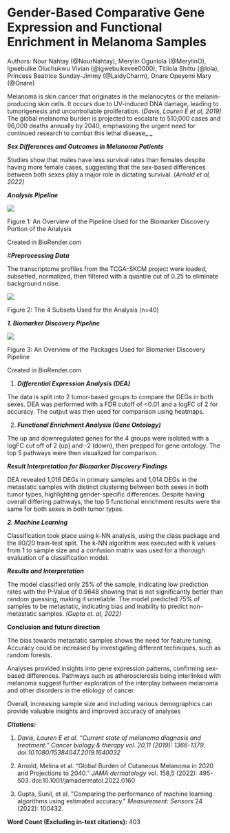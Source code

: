 # **Gender-Based Comparative Gene Expression and Functional Enrichment in Melanoma Samples** 

Authors: Nour Nahtay (@NourNahtay), Merylin Ogunlola (@MerylinO), Igwebuike Oluchukwu Vivian (@igwebuikevee0000), Titilola Shittu (@lola), Princess Beatrice Sunday-Jimmy (@LaidyCharm), Onare Opeyemi Mary (@Onare)

Melanoma is skin cancer that originates in the melanocytes or the melanin-producing skin cells. It occurs due to UV-induced DNA damage, leading to tumorigenesis and uncontrollable proliferation. (_Davis, Lauren E et al, 2019)_ The global melanoma burden is projected to escalate to 510,000 cases and 96,000 deaths annually by 2040, emphasizing the urgent need for continued research to combat this lethal disease_._ 

***Sex Differences and Outcomes in Melanoma Patients***

Studies show that males have less survival rates than females despite having more female cases, suggesting that the sex-based differences between both sexes play a major role in dictating survival. (_Arnold et al, 2022)_

***Analysis Pipeline***

****![](https://lh7-rt.googleusercontent.com/docsz/AD_4nXc0YzHDArNngwGWgrK_Yh-fWEVTeWR966UZIhEJykfk8tXauX5FItCe7nEUxTJ5vjrU6osSc2qkhEaqtgmERiNYd25-ebvBpJX8GkMi0CMOkgKSMAplKlQhiwMeUUX8xLzjFLgT7i1AcXWa7vh2PgsLCOsI?key=GNpt1ZRV2jJ52mDok30oRw)****

Figure 1: An Overview of the Pipeline Used for the Biomarker Discovery Portion of the Analysis 

Created in BioRender.com

#***Preprocessing Data***

The transcriptome profiles from the TCGA-SKCM project were loaded, subsetted, normalized, then filtered with a quantile cut of 0.25 to eliminate background noise.

![](https://lh7-rt.googleusercontent.com/docsz/AD_4nXc5DVqSFneMgOrXOXq8A_nJRFlQRHweXK7TlHKNQL9rrrrWE5ylL_180LgVcI3PQb9tRbICWypPe9ouxBBY0aCqsn4Z4fBNQp_Ri2ZH_fuNP236PEz5_VZ3eIcx3S-BMf9iXashIeJY6xARFka7pO7wKlnx?key=GNpt1ZRV2jJ52mDok30oRw)

Figure 2: The 4 Subsets Used for the Analysis (n=40)

***1. Biomarker Discovery Pipeline***

****![](https://lh7-rt.googleusercontent.com/docsz/AD_4nXf7cqaU7gkCcRNpeB2d9Cf-X8YfKmdad2J_x4g3VmP2UWflucx0UKD4PgtIy6J3HViQTaWS2hK6184d2OudvF231aoYXuttr0YorN91y4RSH0JZjVYuoEHvI36vqumMRTcgLQoIQE9Zxjbhe0XnVAWvh80?key=GNpt1ZRV2jJ52mDok30oRw)****

Figure 3: An Overview of the Packages Used for Biomarker Discovery Pipeline

Created in BioRender.com

1. ***_Differential Expression Analysis (DEA)_***

The data is split into 2 tumor-based groups to compare the DEGs in both sexes. DEA was performed with a FDR cutoff of <0.01 and a logFC of 2 for accuracy. The output was then used for comparison using heatmaps.

2. ***_Functional Enrichment Analysis (Gene Ontology)_***

The up and downregulated genes for the 4 groups were isolated with a logFC cut off of 2 (up) and -2 (down), then prepped for gene ontology. The top 5 pathways were then visualized for comparison.

***Result Interpretation for Biomarker Discovery Findings***

DEA revealed 1,016 DEGs in primary samples and 1,014 DEGs in the metastatic samples with distinct clustering between both sexes in both tumor types, highlighting gender-specific differences. Despite having overall differing pathways, the top 5 functional enrichment results were the same for both sexes in both tumor types.

***2. Machine Learning*** 

Classification took place using k-NN analysis, using the class package and the 80/20 train-test split. The k-NN algorithm was executed with k values from 1 to sample size and a confusion matrix was used for a thorough evaluation of a classification model.

***Results and Interpretation***

The model classified only 25% of the sample, indicating low prediction rates with the P-Value of 0.9648 showing that is not significantly better than random guessing, making it unreliable. The model predicted 75% of samples to be metastatic, indicating bias and inability to predict non-metastatic samples. _(Gupta et. al, 2022)_

**Conclusion and future direction**

The bias towards metastatic samples shows the need for feature tuning. Accuracy could be increased by investigating different techniques, such as random forests.

Analyses provided insights into gene expression patterns, confirming sex-based differences. Pathways such as atherosclerosis being interlinked with melanoma suggest further exploration of the interplay between melanoma and other disorders in the etiology of cancer. 

Overall, increasing sample size and including various demographics can provide valuable insights and improved accuracy of analyses

***Citations:***

1. _Davis, Lauren E et al. “Current state of melanoma diagnosis and treatment.” Cancer biology & therapy vol. 20,11 (2019): 1366-1379. doi:10.1080/15384047.2019.1640032_

2. Arnold, Melina et al. “Global Burden of Cutaneous Melanoma in 2020 and Projections to 2040.” _JAMA dermatology_ vol. 158,5 (2022): 495-503. doi:10.1001/jamadermatol.2022.0160

3. Gupta, Sunil, et al. "Comparing the performance of machine learning algorithms using estimated accuracy." _Measurement: Sensors_ 24 (2022): 100432.

**Word Count (Excluding in-text citations):** 403


